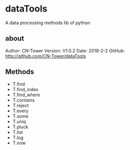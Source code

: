 # dataTools

A data processing methods lib of python

## about
Author: CN-Tower
Version: V1.0.2
Date: 2018-2-2
GitHub: http://github.com/CN-Tower/dataTools

## Methods
* T.find
* T.find_index
* T.find_where
* T.contains
* T.reject
* T.every
* T.some
* T.uniq
* T.pluck
* T.list
* T.log
* T.now

